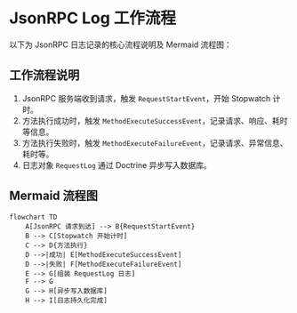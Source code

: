# JsonRPC Log 工作流程

以下为 JsonRPC 日志记录的核心流程说明及 Mermaid 流程图：

## 工作流程说明

1. JsonRPC 服务端收到请求，触发 `RequestStartEvent`，开始 Stopwatch 计时。
2. 方法执行成功时，触发 `MethodExecuteSuccessEvent`，记录请求、响应、耗时等信息。
3. 方法执行失败时，触发 `MethodExecuteFailureEvent`，记录请求、异常信息、耗时等。
4. 日志对象 `RequestLog` 通过 Doctrine 异步写入数据库。

## Mermaid 流程图

```mermaid
flowchart TD
    A[JsonRPC 请求到达] --> B{RequestStartEvent}
    B --> C[Stopwatch 开始计时]
    C --> D{方法执行}
    D -->|成功| E[MethodExecuteSuccessEvent]
    D -->|失败| F[MethodExecuteFailureEvent]
    E --> G[组装 RequestLog 日志]
    F --> G
    G --> H[异步写入数据库]
    H --> I[日志持久化完成]
```
